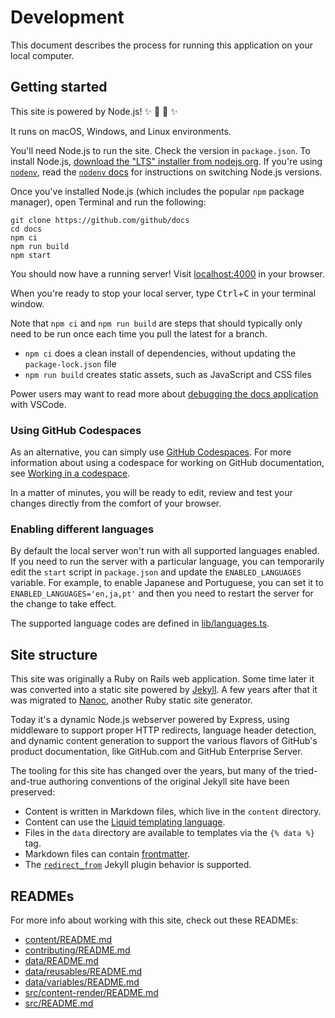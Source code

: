 # Development

This document describes the process for running this application on your local computer.

## Getting started

This site is powered by Node.js! :sparkles: :turtle: :rocket: :sparkles:

It runs on macOS, Windows, and Linux environments.

You'll need Node.js to run the site. Check the version in `package.json`. To install Node.js, [download the "LTS" installer from nodejs.org](https://nodejs.org). If you're using [`nodenv`](https://github.com/nodenv/nodenv), read the [`nodenv` docs](https://github.com/nodenv/nodenv#readme) for instructions on switching Node.js versions.

Once you've installed Node.js (which includes the popular `npm` package manager), open Terminal and run the following:

```shell
git clone https://github.com/github/docs
cd docs
npm ci
npm run build
npm start
```

You should now have a running server! Visit [localhost:4000](http://localhost:4000) in your browser.

When you're ready to stop your local server, type <kbd>Ctrl</kbd>+<kbd>C</kbd> in your terminal window.

Note that `npm ci` and `npm run build` are steps that should typically only need to be run once each time you pull the latest for a branch.
 - `npm ci` does a clean install of dependencies, without updating the `package-lock.json` file
 - `npm run build` creates static assets, such as JavaScript and CSS files

Power users may want to read more about [debugging the docs application](./debugging-the-docs-application.md) with VSCode.

### Using GitHub Codespaces

As an alternative, you can simply use [GitHub Codespaces](https://docs.github.com/en/codespaces/quickstart). For more information about using a codespace for working on GitHub documentation, see [Working in a codespace](https://github.com/github/docs/blob/main/contributing/codespace.md).

In a matter of minutes, you will be ready to edit, review and test your changes directly from the comfort of your browser.



### Enabling different languages

By default the local server won't run with all supported languages enabled. If you need to run the server with a particular language, you can temporarily edit the `start` script in `package.json` and update the `ENABLED_LANGUAGES` variable. For example, to enable Japanese and Portuguese, you can set it to `ENABLED_LANGUAGES='en,ja,pt'` and then you need to restart the server for the change to take effect.

The supported language codes are defined in [lib/languages.ts](../src/languages/lib/languages.ts).

## Site structure

This site was originally a Ruby on Rails web application. Some time later it was converted into a static site powered by [Jekyll](https://jekyllrb.com/). A few years after that it was migrated to [Nanoc](https://nanoc.app/), another Ruby static site generator.

Today it's a dynamic Node.js webserver powered by Express, using middleware to support proper HTTP redirects, language header detection, and dynamic content generation to support the various flavors of GitHub's product documentation, like GitHub.com and GitHub Enterprise Server.

The tooling for this site has changed over the years, but many of the tried-and-true authoring conventions of the original Jekyll site have been preserved:

- Content is written in Markdown files, which live in the `content` directory.
- Content can use the [Liquid templating language](liquid-helpers.md).
- Files in the `data` directory are available to templates via the `{% data %}` tag.
- Markdown files can contain [frontmatter](https://jekyllrb.com/docs/front-matter).
- The [`redirect_from`](https://github.com/jekyll/jekyll-redirect-from) Jekyll plugin behavior is supported.

## READMEs

For more info about working with this site, check out these READMEs:

- [content/README.md](../content/README.md)
- [contributing/README.md](../contributing/README.md)
- [data/README.md](../data/README.md)
- [data/reusables/README.md](../data/reusables/README.md)
- [data/variables/README.md](../data/variables/README.md)
- [src/content-render/README.md](../src/content-render/README.md)
- [src/README.md](../src/README.md)
